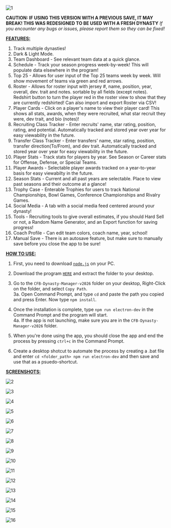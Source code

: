 ![1](https://github.com/user-attachments/assets/34e95f17-6543-48d2-aa4f-fb4d23a8590c)

**CAUTION: IF USING THIS VERSION WITH A PREVIOUS SAVE, IT MAY BREAK!  THIS WAS REDESIGNED TO BE USED WITH A FRESH DYNASTY**
*If you encounter any bugs or issues, please report them so they can be fixed!*

<ins>**FEATURES:**</ins>

1. Track multiple dynasties!
2. Dark & Light Mode.
3. Team Dashboard - See relevant team data at a quick glance.
4. Schedule - Track your season progress week-by-week!  This will populate data elsewhere in the program!
5. Top 25 - Allows for user input of the Top 25 teams week by week.  Will show movement of teams via green and red arrows. 
6. Roster - Allows for roster input with jersey #, name, position, year, overall, dev. trait and notes. sortable by all fields (except notes). Redshirt button to turn the player red in the roster view to show that they are currently redshirted! Can also import and export Roster via CSV!
7. Player Cards - Click on a player's name to view their player card!  This shows all stats, awards, when they were recruited, what star recruit they were, dev trait, and bio (notes)!
8. Recruiting Class Tracker - Enter recruits' name, star rating, position, rating, and potential. Automatically tracked and stored year over year for easy viewability in the future.
9. Transfer Class Tracker - Enter transfers' name, star rating, position, transfer direction(To/From), and dev trait. Automatically tracked and stored year over year for easy viewability in the future.
10. Player Stats - Track stats for players by year.  See Season or Career stats for Offense, Defense, or Special Teams.  
11. Player Awards - Selectable player awards tracked on a year-to-year basis for easy viewabilty in the future.
12. Season Stats - Current and all past years are selectable. Place to view past seasons and their outcome at a glance!
14. Trophy Case - Enterable Trophies for users to track National Championships, Bowl Games, Conference Championships and Rivalry Games.
15. Social Media - A tab with a social media feed centered around your dynasty!
16. Tools - Recruiting tools to give overall estimates, if you should Hard Sell or not, a Random Name Generator, and an Export function for saving progress!
17. Coach Profile - Can edit team colors, coach name, year, school!
18. Manual Save - There is an autosave feature, but make sure to manually save before you close the app to be sure!

<ins>**HOW TO USE:**</ins><br>

1. First, you need to download [`node.js`](https://nodejs.org/en/download/package-manager/current) on your PC. 

2. Download the program [`HERE`](https://github.com/kn1meR/CFB-Dynasty-Manager/releases/download/CFB26/CFB-Dynasty-Manager-v2026.zip) and extract the folder to your desktop.

3. Go to the `CFB-Dynasty-Manager-v2026` folder on your desktop, Right-Click on the folder, and select `Copy Path`.<br>
   3a. Open Command Prompt, and type `cd` and paste the path you copied and press Enter. Now type `npm install`.

4. Once the installation is complete, type `npm run electron-dev` in the Command Prompt and the program will start.<br>
      4a. If the app is not launching, make sure you are in the `CFB-Dynasty-Manager-v2026` folder.

5. When you're done using the app, you should close the app and end the process by pressing `ctrl+c` in the Command Prompt.
   
6. Create a desktop shotcut to automate the process by creating a .bat file and enter `cd <folder_path> npm run electron-dev` and then save and use that as a psuedo-shortcut.



<ins>**SCREENSHOTS:**</ins>

![2](https://github.com/user-attachments/assets/bb267b5a-e959-477a-a361-cff78f0b5123)

![3](https://github.com/user-attachments/assets/7699d911-7a6c-4055-a9f4-867a384758f8)

![4](https://github.com/user-attachments/assets/7058e47e-656d-45d9-ab84-78a3f4a30134)

![5](https://github.com/user-attachments/assets/ac7f5fab-0ea4-42f3-bee7-dacb09d16895)

![6](https://github.com/user-attachments/assets/263112cc-a8e7-4192-803b-6ecb7ea007d9)

![7](https://github.com/user-attachments/assets/87dbaf9b-ab2e-4591-b41e-897b4d9a8903)

![8](https://github.com/user-attachments/assets/75abbf05-cd12-4273-905d-f3870e0f4e9b)

![9](https://github.com/user-attachments/assets/05d865af-40c2-49a4-a313-ad075bc65d61)

![10](https://github.com/user-attachments/assets/41d1ab80-4bc8-4528-9e86-0640fa7079a3)

![11](https://github.com/user-attachments/assets/d65796e0-fb94-4e40-85db-b0d783e71acb)

![12](https://github.com/user-attachments/assets/63812ee0-c15c-48d0-8682-cb471d13c4bb)

![13](https://github.com/user-attachments/assets/55dd78ae-f396-465a-8145-ef18558cad38)

![14](https://github.com/user-attachments/assets/31606d9d-0b6d-420d-9027-84ac213d9ce1)

![15](https://github.com/user-attachments/assets/e9f37d1e-12a7-44af-99ce-185423bc9b4a)

![16](https://github.com/user-attachments/assets/21205595-209f-4fdd-ae1b-69f7f77c4815)











